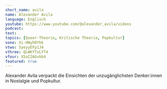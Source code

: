 ```yaml
---
short_name: avila
name: Alexander Avila
language: Englisch
youtube: https://www.youtube.com/@alexander_avila/videos
podcast:
text:
topics: [Queer-Theorie, Kritische Theorie, Popkultur]
vone: Xi-HWyh0Ybk
vtwo: 5yeyyEFp1J4
vthree: QLWKYTxLYT4
vfour: X5aI2AGvkb4
featured: true
---
```

Alexander Avila verpackt die Einsichten der unzugänglichsten Denker:innen in Nostalgie und Popkultur.
